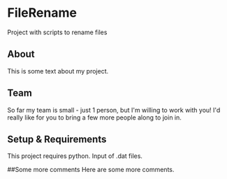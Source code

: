 # FileRename
Project with scripts to rename files


## About
This is some text about my project.

## Team
So far my team is small - just 1 person, but I'm willing to work with you!
I'd really like for you to bring a few more people along to join in.

## Setup & Requirements
This project requires python. Input of .dat files. 

##Some more comments
Here are some more comments.

